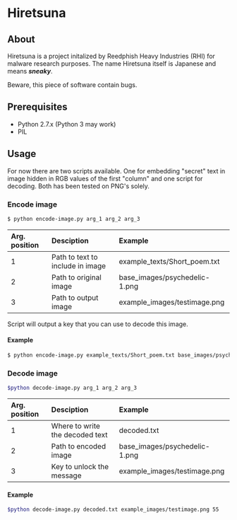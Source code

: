 # Hiretsuna

## About

Hiretsuna is a project initalized by Reedphish Heavy Industries (RHI) for malware research purposes.
The name Hiretsuna itself is Japanese and means ___sneaky___. 

Beware, this piece of software contain bugs. 

## Prerequisites

* Python 2.7.x (Python 3 may work)
* PIL

## Usage

For now there are two scripts available. One for embedding "secret" text in image hidden in RGB values
of the first "column" and one script for decoding. Both has been tested on PNG's solely.

### Encode image

```bash
$ python encode-image.py arg_1 arg_2 arg_3
```

| Arg. position | Desciption                       | Example                       |
| :------------ | :------------------------------- | :---------------------------- |
| 1             | Path to text to include in image | example_texts/Short_poem.txt  |
| 2             | Path to original image           | base_images/psychedelic-1.png |
| 3             | Path to output image             | example_images/testimage.png  |

Script will output a key that you can use to decode this image.

#### Example
```bash
$ python encode-image.py example_texts/Short_poem.txt base_images/psychedelic-1.png example_images/testimage.png
```

### Decode image

```bash
$python decode-image.py arg_1 arg_2 arg_3
```

| Arg. position | Desciption                      | Example                       |
| :------------ | :------------------------------ | :---------------------------- |
| 1             | Where to write the decoded text | decoded.txt                   |
| 2             | Path to encoded image           | base_images/psychedelic-1.png |
| 3             | Key to unlock the message       | example_images/testimage.png  |


#### Example
```bash
$python decode-image.py decoded.txt example_images/testimage.png 55
```